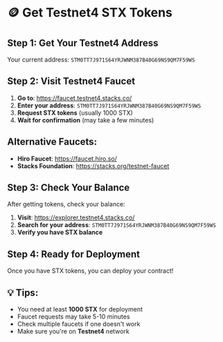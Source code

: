 # 🪙 Get Testnet4 STX Tokens

## Step 1: Get Your Testnet4 Address
Your current address: `STM0TT7J971S64YRJWNM387B40G69NS9QM7F59WS`

## Step 2: Visit Testnet4 Faucet
1. **Go to**: https://faucet.testnet4.stacks.co/
2. **Enter your address**: `STM0TT7J971S64YRJWNM387B40G69NS9QM7F59WS`
3. **Request STX tokens** (usually 1000 STX)
4. **Wait for confirmation** (may take a few minutes)

## Alternative Faucets:
- **Hiro Faucet**: https://faucet.hiro.so/
- **Stacks Foundation**: https://stacks.org/testnet-faucet

## Step 3: Check Your Balance
After getting tokens, check your balance:
1. **Visit**: https://explorer.testnet4.stacks.co/
2. **Search for your address**: `STM0TT7J971S64YRJWNM387B40G69NS9QM7F59WS`
3. **Verify you have STX balance**

## Step 4: Ready for Deployment
Once you have STX tokens, you can deploy your contract!

## 💡 Tips:
- You need at least **1000 STX** for deployment
- Faucet requests may take 5-10 minutes
- Check multiple faucets if one doesn't work
- Make sure you're on **Testnet4** network

